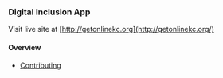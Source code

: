 ### Digital Inclusion App 
Visit live site at [http://getonlinekc.org](http://getonlinekc.org/)  

#### Overview
* [Contributing](https://github.com/clintecum/digital-inclusion/blob/master/CONTRIBUTING.md)